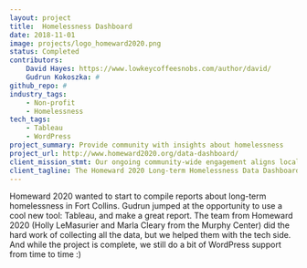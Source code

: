 ```yaml
---
layout: project
title:  Homelessness Dashboard
date: 2018-11-01
image: projects/logo_homeward2020.png
status: Completed
contributors:
    David Hayes: https://www.lowkeycoffeesnobs.com/author/david/
    Gudrun Kokoszka: #
github_repo: #
industry_tags:
    - Non-profit
    - Homelessness
tech_tags:
    - Tableau
    - WordPress
project_summary: Provide community with insights about homelessness
project_url: http://www.homeward2020.org/data-dashboard/
client_mission_stmt: Our ongoing community-wide engagement aligns local service providers, government entities, business leadership, faith communities, civic groups, and community effort to understand local homelessness, explore best practices and ideas, and implement local solutions together. Homeward 2020 also convenes a Community Collaborative monthly. Collaborative members bring a range of professional, civic and life experience to their passion for Homeward 2020’s mission, strategy, and success.
client_tagline: The Homeward 2020 Long-term Homelessness Data Dashboard -- Making Homelessness Rare, Short-lived, and Non-Recurring
---
```


Homeward 2020 wanted to start to compile reports about long-term homelessness in Fort Collins. Gudrun jumped at the opportunity to use a cool new tool: Tableau, and make a great report. The team from Homeward 2020 (Holly LeMasurier and Marla Cleary from the Murphy Center) did the hard work of collecting all the data, but we helped them with the tech side. And while the project is complete, we still do a bit of WordPress support from time to time :)